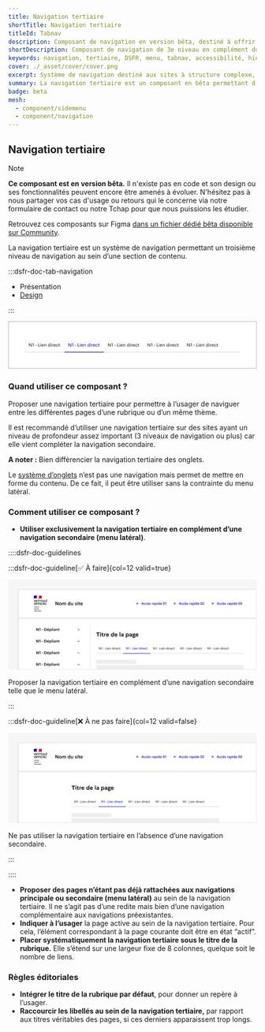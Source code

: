 ```yaml
---
title: Navigation tertiaire
shortTitle: Navigation tertiaire
titleId: Tabnav
description: Composant de navigation en version bêta, destiné à offrir un troisième niveau de navigation complémentaire à la navigation secondaire.
shortDescription: Composant de navigation de 3e niveau en complément du menu latéral
keywords: navigation, tertiaire, DSFR, menu, tabnav, accessibilité, hiérarchie, bêta
cover: ./_asset/cover/cover.png
excerpt: Système de navigation destiné aux sites à structure complexe, la navigation tertiaire permet d’accéder à des pages liées à une sous-rubrique en complément d’un menu latéral.
summary: La navigation tertiaire est un composant en bêta permettant d’ajouter un troisième niveau de navigation pour les sites structurés avec des rubriques profondes. Elle ne peut être utilisée qu’en complément d’une navigation secondaire (comme un menu latéral), et vient structurer l’accès à des pages qui ne sont pas couvertes par les navigations principales. L’état actif, le positionnement sous le titre de rubrique et l’uniformité des styles sont essentiels à sa bonne intégration.
badge: beta
mesh:
  - component/sidemenu
  - component/navigation
---
```


## Navigation tertiaire

> [!NOTE]
> **Ce composant est en version bêta.** Il n'existe pas en code et son design ou ses fonctionnalités peuvent encore être amenés à évoluer. N'hésitez pas à nous partager vos cas d'usage ou retours qui le concerne via notre formulaire de contact ou notre Tchap pour que nous puissions les étudier.

Retrouvez ces composants sur Figma [dans un fichier dédié bêta disponible sur Community](https://www.figma.com/community/file/1096003483468520396).

La navigation tertiaire est un système de navigation permettant un troisième niveau de navigation au sein d’une section de contenu.

:::dsfr-doc-tab-navigation

- Présentation
- [Design](./design/index.md)

:::

![](./_asset/presentation/presentation-1.png)

### Quand utiliser ce composant ?

Proposer une navigation tertiaire pour permettre à l’usager de naviguer entre les différentes pages d’une rubrique ou d’un même thème.

Il est recommandé d’utiliser une navigation tertiaire sur des sites ayant un niveau de profondeur assez important (3 niveaux de navigation ou plus) car elle vient compléter la navigation secondaire.

**A noter :** Bien différencier la navigation tertiaire des onglets.

Le [système d’onglets](../../../tab/_part/doc/index.md) n’est pas une navigation mais permet de mettre en forme du contenu. De ce fait, il peut être utiliser sans la contrainte du menu latéral.

### Comment utiliser ce composant ?

- **Utiliser exclusivement la navigation tertiaire en complément d’une navigation secondaire (menu latéral)**.

::::dsfr-doc-guidelines

:::dsfr-doc-guideline[✅ À faire]{col=12 valid=true}

![](./_asset/use/do-1.png)

Proposer la navigation tertiaire en complément d’une navigation secondaire telle que le menu latéral.

:::

:::dsfr-doc-guideline[❌ À ne pas faire]{col=12 valid=false}

![](./_asset/use/dont-1.png)

Ne pas utiliser la navigation tertiaire en l’absence d’une navigation secondaire.

:::

::::

- **Proposer des pages n’étant pas déjà rattachées aux navigations principale ou secondaire (menu latéral)** au sein de la navigation tertiaire. Il ne s’agit pas d’une redite mais bien d’une navigation complémentaire aux navigations préexistantes.
- **Indiquer à l’usager** la page active au sein de la navigation tertiaire. Pour cela, l’élément correspondant à la page courante doit être en état “actif”.
- **Placer systématiquement la navigation tertiaire sous le titre de la rubrique.** Elle s’étend sur une largeur fixe de 8 colonnes, quelque soit le nombre de liens.

### Règles éditoriales

- **Intégrer le titre de la rubrique par défaut**, pour donner un repère à l’usager.
- **Raccourcir les libellés au sein de la navigation tertiaire,** par rapport aux titres véritables des pages, si ces derniers apparaissent trop longs.
